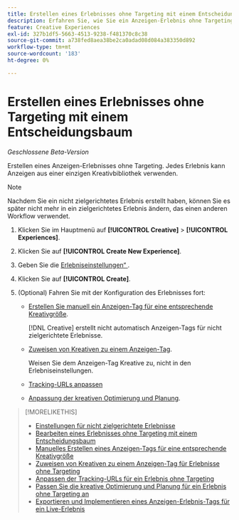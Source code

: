 ```yaml
---
title: Erstellen eines Erlebnisses ohne Targeting mit einem Entscheidungsbaum
description: Erfahren Sie, wie Sie ein Anzeigen-Erlebnis ohne Targeting erstellen.
feature: Creative Experiences
exl-id: 327b1df5-5663-4513-9238-f481370c8c38
source-git-commit: a738fed8aea38be2ca0adad08d084a383350d892
workflow-type: tm+mt
source-wordcount: '183'
ht-degree: 0%

---
```


# Erstellen eines Erlebnisses ohne Targeting mit einem Entscheidungsbaum

*Geschlossene Beta-Version*

Erstellen eines Anzeigen-Erlebnisses ohne Targeting. Jedes Erlebnis kann Anzeigen aus einer einzigen Kreativbibliothek verwenden.

>[!NOTE]
>
> Nachdem Sie ein nicht zielgerichtetes Erlebnis erstellt haben, können Sie es später nicht mehr in ein zielgerichtetes Erlebnis ändern, das einen anderen Workflow verwendet.

1. Klicken Sie im Hauptmenü auf **[!UICONTROL Creative]** > **[!UICONTROL Experiences]**.

1. Klicken Sie auf **[!UICONTROL Create New Experience]**.

1. Geben Sie die [Erlebniseinstellungen“ ](experience-settings-no-targeting.md).

1. Klicken Sie auf **[!UICONTROL Create]**.

1. (Optional) Fahren Sie mit der Konfiguration des Erlebnisses fort:

   * [Erstellen Sie manuell ein Anzeigen-Tag für eine entsprechende Kreativgröße](experience-tag-create-manually.md).

     [!DNL Creative] erstellt nicht automatisch Anzeigen-Tags für nicht zielgerichtete Erlebnisse.

   * [Zuweisen von Kreativen zu einem Anzeigen-Tag](experience-tag-assign-creatives.md).

     Weisen Sie dem Anzeigen-Tag Kreative zu, nicht in den Erlebniseinstellungen.

   * [Tracking-URLs anpassen](experience-tracking-urls-no-targeting.md)

   * [Anpassung der kreativen Optimierung und Planung](experience-optimization-scheduling-no-targeting.md).

>[!MORELIKETHIS]
>
>* [Einstellungen für nicht zielgerichtete Erlebnisse](experience-settings-no-targeting.md)
>* [Bearbeiten eines Erlebnisses ohne Targeting mit einem Entscheidungsbaum](experience-edit-no-targeting.md)
>* [Manuelles Erstellen eines Anzeigen-Tags für eine entsprechende Kreativgröße](/help/creative/experiences/experience-tag-create-manually.md)
>* [Zuweisen von Kreativen zu einem Anzeigen-Tag für Erlebnisse ohne Targeting](experience-tag-assign-creatives.md)
>* [Anpassen der Tracking-URLs für ein Erlebnis ohne Targeting](/help/creative/experiences/experience-tracking-urls-no-targeting.md)
>* [Passen Sie die kreative Optimierung und Planung für ein Erlebnis ohne Targeting an](/help/creative/experiences/experience-optimization-scheduling-no-targeting.md)
>* [Exportieren und Implementieren eines Anzeigen-Erlebnis-Tags für ein Live-Erlebnis](/help/creative/experiences/experience-tag-export.md)
